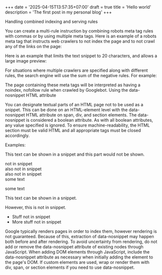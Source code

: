 +++
date = '2025-04-15T13:57:35+07:00'
draft = true
title = 'Hello world'
description = 'The first post in my personal blog'
+++

Handling combined indexing and serving rules

You can create a multi-rule instruction by combining robots meta tag rules with commas or by using multiple meta tags. Here is an example of a robots meta tag that instructs web crawlers to not index the page and to not crawl any of the links on the page:

Here is an example that limits the text snippet to 20 characters, and allows a large image preview:

<meta name="robots" content="max-snippet:20, max-image-preview:large">

For situations where multiple crawlers are specified along with different rules, the search engine will use the sum of the negative rules. For example:

<meta name="robots" content="nofollow">
<meta name="googlebot" content="noindex">

The page containing these meta tags will be interpreted as having a noindex, nofollow rule when crawled by Googlebot.
Using the data-nosnippet HTML attribute

You can designate textual parts of an HTML page not to be used as a snippet. This can be done on an HTML-element level with the data-nosnippet HTML attribute on span, div, and section elements. The data-nosnippet is considered a boolean attribute. As with all boolean attributes, any value specified is ignored. To ensure machine-readability, the HTML section must be valid HTML and all appropriate tags must be closed accordingly.

Examples:

<p>This text can be shown in a snippet
<span data-nosnippet>and this part would not be shown</span>.</p>

<div data-nosnippet>not in snippet</div>
<div data-nosnippet="true">also not in snippet</div>
<div data-nosnippet="false">also not in snippet</div>
<!-- all values are ignored -->

<div data-nosnippet>some text</html>
<!-- unclosed "div" will include all content afterwards -->

<mytag data-nosnippet>some text</mytag>
<!-- NOT VALID: not a span, div, or section -->

<p>This text can be shown in a snippet.</p>
<div data-nosnippet>
<p>However, this is not in snippet.</p>
<ul>
  <li>Stuff not in snippet</li>
  <li>More stuff not in snippet</li>
</ul>
</div>

Google typically renders pages in order to index them, however rendering is not guaranteed. Because of this, extraction of data-nosnippet may happen both before and after rendering. To avoid uncertainty from rendering, do not add or remove the data-nosnippet attribute of existing nodes through JavaScript. When adding DOM elements through JavaScript, include the data-nosnippet attribute as necessary when initially adding the element to the page's DOM. If custom elements are used, wrap or render them with div, span, or section elements if you need to use data-nosnippet. 
